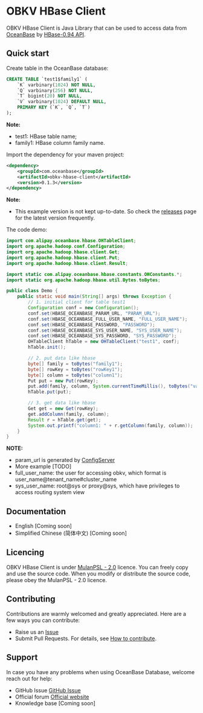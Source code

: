 # OBKV HBase Client
OBKV HBase Client is Java Library that can be used to access data from [OceanBase](https://github.com/oceanbase/oceanbase) by [HBase-0.94 API](https://svn.apache.org/repos/asf/hbase/hbase.apache.org/trunk/0.94/apidocs/index.html).

## Quick start

Create table in the OceanBase database:

``` sql
CREATE TABLE `test1$family1` (
    `K` varbinary(1024) NOT NULL,
    `Q` varbinary(256) NOT NULL,
    `T` bigint(20) NOT NULL,
    `V` varbinary(1024) DEFAULT NULL,
    PRIMARY KEY (`K`, `Q`, `T`)
);
```
**Note:**
* test1: HBase table name;
* family1: HBase column family name.

Import the dependency for your maven project:
``` xml
<dependency>
    <groupId>com.oceanbase</groupId>
    <artifactId>obkv-hbase-client</artifactId>
    <version>0.1.3</version>
</dependency>
```
**Note:**
* This example version is not kept up-to-date. So check the [releases](https://github.com/oceanbase/obkv-hbase-client-java/releases) page for the latest version frequently.

The code demo:
``` java
import com.alipay.oceanbase.hbase.OHTableClient;
import org.apache.hadoop.conf.Configuration;
import org.apache.hadoop.hbase.client.Get;
import org.apache.hadoop.hbase.client.Put;
import org.apache.hadoop.hbase.client.Result;

import static com.alipay.oceanbase.hbase.constants.OHConstants.*;
import static org.apache.hadoop.hbase.util.Bytes.toBytes;

public class Demo {
    public static void main(String[] args) throws Exception {
        // 1. initial client for table test1
        Configuration conf = new Configuration();
        conf.set(HBASE_OCEANBASE_PARAM_URL, "PARAM_URL");
        conf.set(HBASE_OCEANBASE_FULL_USER_NAME, "FULL_USER_NAME");
        conf.set(HBASE_OCEANBASE_PASSWORD, "PASSWORD");
        conf.set(HBASE_OCEANBASE_SYS_USER_NAME, "SYS_USER_NAME");
        conf.set(HBASE_OCEANBASE_SYS_PASSWORD, "SYS_PASSWORD");
        OHTableClient hTable = new OHTableClient("test1", conf);
        hTable.init();

        // 2. put data like hbase
        byte[] family = toBytes("family1");
        byte[] rowKey = toBytes("rowKey1");
        byte[] column = toBytes("column1");
        Put put = new Put(rowKey);
        put.add(family, column, System.currentTimeMillis(), toBytes("value1"));
        hTable.put(put);

        // 3. get data like hbase
        Get get = new Get(rowKey);
        get.addColumn(family, column);
        Result r = hTable.get(get);
        System.out.printf("column1: " + r.getColumn(family, column));
    }
}
```
**NOTE:**
* param_url is generated by [ConfigServer](https://ask.oceanbase.com/t/topic/35601923)
* More example [TODO]
* full_user_name: the user for accessing obkv, which format is user_name@tenant_name#cluster_name
* sys_user_name: root@sys or proxy@sys, which have privileges to access routing system view
## Documentation

- English [Coming soon]
- Simplified Chinese (简体中文) [Coming soon]

## Licencing

OBKV HBase Client is under [MulanPSL - 2.0](http://license.coscl.org.cn/MulanPSL2) licence. You can freely copy and use the source code. When you modify or distribute the source code, please obey the MulanPSL - 2.0 licence.

## Contributing

Contributions are warmly welcomed and greatly appreciated. Here are a few ways you can contribute:

- Raise us an [Issue](https://github.com/oceanbase/obkv-hbase-client-java/issues)
- Submit Pull Requests. For details, see [How to contribute](CONTRIBUTING.md).

## Support

In case you have any problems when using OceanBase Database, welcome reach out for help:

- GitHub Issue [GitHub Issue](https://github.com/oceanbase/obkv-hbase-client-java/issues)
- Official forum [Official website](https://open.oceanbase.com)
- Knowledge base [Coming soon]

